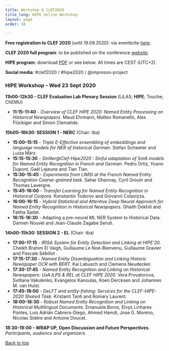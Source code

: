 ```yaml
---
title: Workshop @ CLEF2020
title_long: HIPE Online Workshop 
layout: page
order: 50

---
```






**Free registration to CLEF 2020** (until 19.09.2020): via eventbrite [here]( https://www.eventbrite.co.uk/e/clef-2020-conference-and-labs-of-the-evaluation-forum-tickets-116107862743).  

**CLEF 2020 full program**: to be published on the conference [website](https://clef2020.clef-initiative.eu/).

**HIPE program**: download [PDF](images/docs/HIPE2020-programme.pdf) or see below. All times are CEST (UTC+2).

**Social media**: #clef2020 / #hipe2020 / @impresso-project



### HIPE Workshop - Wed 23 Sept 2020



**11h00-12h30 - CLEF Evaluation Lab Plenary Session** (LiLAS; **HIPE**; Touche; ChEMU)

- **11:15-11:40** - *Overview of CLEF HIPE 2020: Named Entity Processing on Historical Newspapers*. Maud Ehrmann, Matteo Romanello, Alex Flückiger and Simon Clematide.



**15h00-16h30: SESSION 1 - NERC**  (Chair: tba) 

- **15:00-15:15** - *Triple E-Effective ensembling of embeddings and language models for NER of historical German*. 
  Stefan Schweter and Luisa März.
- **15:15-15:30** - *SinNer@Clef-Hipe2020 : Sinful adaptation of SotA models for Named Entity Recognition in French and German.* 
  Pedro Ortiz, Yoann Dupont, Gaël Lejeune and Tian Tian.
- **15:30-15:45** - *Experiments from LIMSI at the French Named Entity Recognition Coarse-grained task.* 
  Sahar Ghannay, Cyril Grouin and Thomas Lavergne.  
- **15:45-16:00** - *Transfer Learning for Named Entity Recognition in Historical Corpora.* 
  Konstantin Todorov and Giovanni Colavizza.   
- **16:00-16:15** - *Hybrid Statistical and Attentive Deep Neural Approach for Named Entity Recognition in Historical Newspapers.* 
  Ghaith Dekhili and Fatiha Sadat.   
- **16:15-16:30** - Adapting a pre-neural ML NER System to Historical Data. 
  Damien Nouvel and Jean-Claude Zagabe Seruti. 



**14h00-15h30: SESSION 2 -  EL**  (Chair: tba) 

- **17:00-17:15** - *IRISA System for Entity Detection and Linking at HIPE'20.* 
  Cheikh Brahim El Vaigh, Guillaume Le Noé-Bienvenu, Guillaume Gravier and Pascale Sébillot .   
- **17:15-17:30** - *Named Entity Disambiguation and Linking Historic Newspaper OCR with BERT.* 
  Kai Labusch and Clemens Neudecker.
- **17:30-17:45** - *Named Entity Recognition and Linking on Historical Newspapers: UvA.ILPS & REL at CLEF HIPE 2020.*
  Vera Provatorova, Svitlana Vakulenko, Evangelos Kanoulas, Koen Dercksen and Johannes M. van Hulst.
- **17:45-18:00** - *DeLFT and entity-fishing: Services for the CLEF-HIPE-2020 Shared Task.* 
  Kristanti Tanti and Romary Laurent.  
- **18:00-18:30** - *Robust Named Entity Recognition and Linking on Historical Multilingual Documents.* 
  Emanuela Boros, Elvys Linhares Pontes, Luis Adrián Cabrera-Diego, Ahmed Hamdi, Jose G. Moreno, Nicolas Sidère and Antoine Doucet.



**18:30-19:00 - WRAP UP, Open Discussion and Future Perspectives**.
*Participants, audience and organizers.*



 <a href="#top">Back to top</a>

